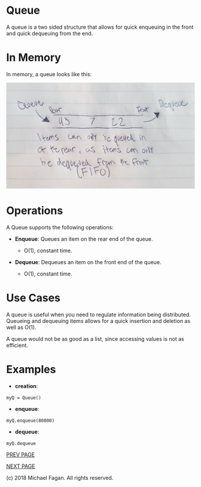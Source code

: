 # Queue

A queue is a two sided structure that allows for quick enqueuing in the front and quick dequeuing from the end.

# In Memory

In memory, a queue looks like this:

![Image of Queue in Memory](images/queue_memory.jpg)

# Operations

A Queue supports the following operations:

* **Enqueue**: Queues an item on the rear end of the queue.
  * O(1), constant time.

* **Dequeue**: Dequeues an item on the front end of the queue.
  * O(1), constant time.

# Use Cases

A queue is useful when you need to regulate information being distributed. Queueing and dequeuing items allows for a quick insertion and deletion as well as O(1).

A queue would not be as good as a list, since accessing values is not as efficient.

# Examples

* **creation**:

~~~
myQ = Queue()
~~~

* **enqueue**:

~~~
myQ.enqueue(80000)
~~~

* **dequeue**:

~~~
myQ.dequeue
~~~

[PREV PAGE](binaryheap.md)

[NEXT PAGE](deque.md)

(c) 2018 Michael Fagan. All rights reserved.
